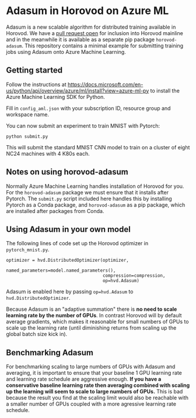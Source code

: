 # Adasum in Horovod on Azure ML

Adasum is a new scalable algorithm for distributed training available in Horovod. We have a [pull request open](https://github.com/horovod/horovod/pull/1485) for inclusion into Horovod mainline and in the meanwhile it is available as a separate pip package `horovod-adasum`. This repository contains a minimal example for submitting training jobs using Adasum onto Azure Machine Learning.

## Getting started

Follow the instructions at https://docs.microsoft.com/en-us/python/api/overview/azure/ml/install?view=azure-ml-py to install the Azure Machine Learning SDK for Python.

Fill in `config_aml.json` with your subscription ID, resource group and workspace name.

You can now submit an experiment to train MNIST with Pytorch:
```
python submit.py
```

This will submit the standard MNIST CNN model to train on a cluster of eight NC24 machines with 4 K80s each.

## Notes on using horovod-adasum

Normally Azure Machine Learning handles installation of Horovod for you. For the `horovod-adasum` package we must ensure that it installs after Pytorch. The `submit.py` script included here handles this by installing Pytorch as a Conda package, and `horovod-adasum` as a pip package, which are installed after packages from Conda.

## Using Adasum in your own model

The following lines of code set up the Horovod optimizer in `pytorch_mnist.py`.
```
optimizer = hvd.DistributedOptimizer(optimizer,
                                     named_parameters=model.named_parameters(),
                                     compression=compression,
                                     op=hvd.Adasum)
```

Adasum is enabled here by passing `op=hvd.Adasum` to `hvd.DistributedOptimizer`.

Because Adasum is an "adaptive summation" there is **no need to scale learning rate by the number of GPUs**. In contrast Horovod will by default average gradients, which makes it reasonable for small numbers of GPUs to scale up the learning rate (until diminishing returns from scaling up the global batch size kick in).

## Benchmarking Adasum

For benchmarking scaling to large numbers of GPUs with Adasum and averaging, it is important to ensure that your baseline 1 GPU learning rate and learning rate schedule are aggressive enough. **If you have a conservative baseline learning rate then averaging combined with scaling up the learning will seem to scale to large numbers of GPUs.** This is bad because the result you find at the scaling limit would also be reachable with a smaller number of GPUs coupled with a more agressive learning rate schedule.
